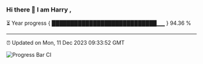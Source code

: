 ### Hi there 👋 I am Harry , 

⏳ Year progress { ████████████████████████████▁▁ } 94.36 %

---

⏰ Updated on Mon, 11 Dec 2023 09:33:52 GMT

![Progress Bar CI](https://github.com/duykhang68/duykhang68/workflows/Progress%20Bar%20CI/badge.svg)
